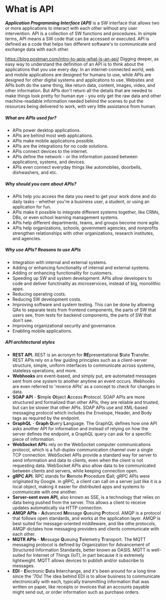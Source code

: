 # What is API
***Application Programming Interface (API)*** is a SW interface that allows two or more applications to interact with each other without any user intervention. API is a collection of SW functions and procedures. In simple terms, API means a SW code that can be accessed or executed. API is defined as a code that helps two different software's to communicate and exchange data with each other.

https://blog.postman.com/intro-to-apis-what-is-an-api/
Digging deeper, as easy way to understand the definition of an API is to think about the applications that you use every day. In an internet-connected world, web and mobile applications are designed for humans to use, while APIs are designed for other digital systems and applications to use. Websites and APIs both do the same thing, like return data, content, images, video, and other information. But APIs don't return all the details that are needed to make things look pretty for human eye - you only get the raw data and other machine-readable information needed behind the scenes to put the resources being delivered to work, with very little assistance from human.


##### What are APIs used for?
- APIs power desktop applications.
- APIs are behind most web applications.
- APIs make mobile applications possible.
- APIs are the integrations for no code solutions.
- APIs connect devices to the internet.
- APIs define the network - or the information passed between applications, systems, and devices.
- APIs even connect everyday things like automobiles, doorbells, dishwashers, and etc.


##### Why should you care about APIs?
- APIs help you access the data you need to get your work done and do daily tasks - whether you're a business user, a student, or using an application for fun.
- APIs make it possible to integrate different systems together, like CRMs, DBs, or even school learning management systems.
- APIs help different departments, teams, and groups become more agile.
- APIs help organizations, schools, government agencies, and nonprofits strengthen relationships with other organizations, research institutes, and agencies.


##### Why use APIs? Reasons to use APIs
- Integration with internal and external systems.
- Adding or enhancing functionality of internal and external systems.
- Adding or enhancing functionality for customers.
- Speeding up SW and system development. APIs allow developers to code and deliver functinality as microservices, instead of big, monolithic apps.
- Reducing operating costs. 
- Reducing SW development costs.
- Improving software and system testing. This can be done by allowing QAs to separate tests from frontend components, the parts of SW that users see, from tests for backend components, the parts of SW that don't see.
- Improving organizational security and governance.
- Enabling mobile applications. 


##### API architectural styles
- **REST API.** REST is an acronym for **RE**presentational **S**tate **T**ransfer. REST APIs rely on a few guiding principles such as a client-server structure, simple, uniform interfaces to communicate across systems, stateless operations, and more.
- **Webhooks** are event-based, and simply put, are automated messages sent from one system to another anytime an event occurs. Webhooks are even referred to 'reverce APIs' as a concept to check for changes in data.
- **SOAP API** - **S**imple **O**bject **A**ccess **P**rotocol. SOAP APIs are more structured and formalized than other APIs, they are reliable and trusted, but can be slower that other APIs. SOAP APIs use and XML-based messaging protocol which includes the Envelope, Header, and Body tags as required by the endpoint.
- **GraphQL** - **Graph Q**uery **L**anguage. The GraphQL defines how one API asks another API for information and instead of relying on how the server defines the endpoint, a GraphQL query can ask for a specific piece of information.
- **WebSocket API**s rely on the WebSocket computer communications protocol, which is a full-duplex communication channel over a single TCP connection. WebSocket APIs provide a standard way for server to send information and data to clients, even when the client is not requesting data. WebSocket APIs also allow data to be communicated between clients and servers, while keeping connection open.
- **gRPC API.** RPC stands for **R**emote **P**rocedure **C**all; gRPC APIs were originated by Google. in gRPC, a client can call on a server just like it is a local object, making it easier for distributed apps and systems to communicate with one another.
- **Server-sent even API,** also known as SSE, is a technology that relies on data being pushed from the server. This allows a client to receive updates automatically via HTTP connection.
- **AMQP APIs** - **A**dvanced **M**essage **Q**ueuing **P**rotocol. AMQP is a protocol that follows open standards, and works at the application layer. AMQP is best suited for message-oriented middleware, and like othe protocols, AMQP dictates how messaging providers and clients communicate with each other.
- **MQTR APIs** - **M**essage **Q**ueuing **T**elemetry **T**ransport. The MQTT messaging protocol is defined by Organization for Advancement of Structured Information Standards, better known  as OASIS. MQTT is well-suited for Internet of Things (IoT), in part because it is extremely lightweight. MQTT allows devices to publish and/or subscribe to messages.
- **EDI** - **E**lectronic **D**ata **I**nterchange, and it's been around for a long time since the '70s! The idea behind EDI is to allow business to communicate electronically with each, typically transmitting information that was written on paper, like receipts or invoices that an accounts payable might send out, or order information such as purchase orders.